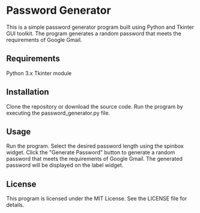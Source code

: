 # Password Generator
This is a simple password generator program built using Python and Tkinter GUI toolkit. The program generates a random password that meets the requirements of Google Gmail.

## Requirements
Python 3.x
Tkinter module

## Installation
Clone the repository or download the source code.
Run the program by executing the password_generator.py file.

## Usage
Run the program.
Select the desired password length using the spinbox widget.
Click the "Generate Password" button to generate a random password that meets the requirements of Google Gmail.
The generated password will be displayed on the label widget.

## License
This program is licensed under the MIT License. See the LICENSE file for details.
